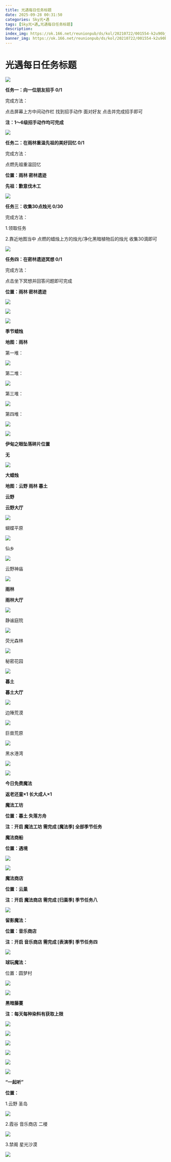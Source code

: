 ```yaml
---
title: 光遇每日任务标题
date: 2025-09-28 00:31:50
categories: Sky光•遇
tags: [Sky光•遇,光遇每日任务标题]
description: 
index_img: https://ok.166.net/reunionpub/ds/kol/20210722/001554-k2u90bj7ay.png?imageView&thumbnail=600x0&type=jpg
banner_img: https://ok.166.net/reunionpub/ds/kol/20210722/001554-k2u90bj7ay.png?imageView&thumbnail=600x0&type=jpg
---
```

# 光遇每日任务标题
![](https://img.166.net/reunionpub/1_kol_20250927_ef045def0b7c5522d6d1a199ca8a49d6.png)

**任务一：向一位朋友招手 0/1**

完成方法：

点击屏幕上方中间动作栏 找到招手动作 面对好友 点击并完成招手即可

 **注：1～6级招手动作均可完成**

![](https://img.166.net/reunionpub/1_kol_20250730_8f466e6da72fb5c62a83ef1c5f2e2418.png)

 **任务二：在雨林重温先祖的美好回忆 0/1**

完成方法：

点燃先祖重温回忆

 **位置：雨林 密林遗迹**

 **先祖：歉意伐木工**

![](https://img.166.net/reunionpub/1_kol_20250828_fe1b3b2f9ae648fb7035381ec3233c1a.png)

 **任务三：收集30点烛光 0/30**

完成方法：

1.领取任务

2.靠近地图当中 点燃的蜡烛上方的烛光/净化黑暗植物后的烛光 收集30滴即可

![](https://img.166.net/reunionpub/1_kol_20250803_de02d523689bc8fc92665f2905df4213.png)

 **任务四：在密林遗迹冥想 0/1**

完成方法：

点击坐下冥想并回答问题即可完成

 **位置：雨林 密林遗迹**

![](https://img.166.net/reunionpub/1_kol_20250828_76a91c3ef1136648aa21e2553f3dc484.jpeg)

![](https://img.166.net/reunionpub/1_kol_20250828_f8bafddb967c82228659e93465776506.jpeg)

![](https://img.166.net/reunionpub/ds/kol_server/20240717/003917-8p704dsqv9.png)

 **季节蜡烛**

 **地图：雨林**

第一堆：

**![](https://img.166.net/reunionpub/1_kol_20250808_aad4e67f86370bfaec7c6da0a9ec8942.png)**

第二堆：

**![](https://img.166.net/reunionpub/1_kol_20250808_76dc40b4fabeb6cf0d2f1b180aeca716.png)**

第三堆：

**![](https://img.166.net/reunionpub/1_kol_20250808_8fa1fc49cb959ee9642549d6abeccd8f.png)**

第四堆：

**![](https://img.166.net/reunionpub/1_kol_20250808_350b93ad9dd6d3f05292c71afcc64a13.png)**

**![](https://img.166.net/reunionpub/ds/kol_server/20240717/003917-8p704dsqv9.png)**

 **伊甸之眼坠落碎片位置**

 **无**

**![](https://img.166.net/reunionpub/ds/kol_server/20240717/003917-8p704dsqv9.png)**

 **大蜡烛**

 **地图：云野 雨林 暮土**

 **云野**

 **云野大厅**

**![](https://img.166.net/reunionpub/1_kol_20250614_befb402f79ff851032dfcb53bcb6b610.png)**

蝴蝶平原

**![](https://img.166.net/reunionpub/1_kol_20250614_756dd0c665e548aacfeba349afa0952a.png)**

仙乡

**![](https://img.166.net/reunionpub/1_kol_20250614_ec7a279ddd36906c7af7b0837a378781.png)**

云野神庙

**![](https://img.166.net/reunionpub/1_kol_20250614_87b25304941150e82c9615c130d25226.png)**

 **雨林**

 **雨林大厅**

**![](https://img.166.net/reunionpub/1_kol_20250614_bdf240cba3e8f497f15c6049f985ca70.jpeg)**

静谧庭院

**![](https://img.166.net/reunionpub/1_kol_20250628_4583ea8eaf2085cb82d71d027c8c2c1d.jpeg)**

荧光森林

**![](https://img.166.net/reunionpub/1_kol_20250614_68648c707d664d2ab587f1ed85c9e2dd.jpeg)**

秘密花园

**![](https://img.166.net/reunionpub/1_kol_20250614_b6570f2c7a7894f602e89cb1fcc9a96f.jpeg)**

 **暮土**

 **暮土大厅**

**![](https://img.166.net/reunionpub/1_kol_20250614_6d06df16a307ffc60f79276353ec41d1.png)**

边陲荒漠

**![](https://img.166.net/reunionpub/1_kol_20250614_7ccb1e1811ed9a38553ababe0f7e0b43.png)**

巨兽荒原

**![](https://img.166.net/reunionpub/1_kol_20250614_dc25c821fb9d37c20693cce224cfbf08.png)**

黑水港湾

**![](https://img.166.net/reunionpub/1_kol_20250614_095a07a1a41219d77d5c00f3a0728d26.png)**

 **![](https://img.166.net/reunionpub/ds/kol/20231014/004048-gyt2imp830.png)**

 **今日免费魔法**

 **返老还童×1 长大成人×1**

 **魔法工坊**

 **位置：暮土 失落方舟**

 **注：开启 魔法工坊 需完成 [魔法季] 全部季节任务**

 **魔法商船**

 **位置：遇境**

 **![](https://img.166.net/reunionpub/ds/kol/20231014/004605-qmuiowanf4.png)**

**![](https://img.166.net/reunionpub/1_kol_20250628_b85828aad362761fa4b51816f54e3077.png)**

 **魔法商店**

 **位置：云巢**

 **注：开启 魔法商店 需完成 [归巢季] 季节任务八**

**![](https://img.166.net/reunionpub/1_kol_20250628_306e6437c338bb23190eec649d531d15.png)**

 **留影魔法：**

 **位置：音乐商店**

 **注：开启 音乐商店 需完成 [表演季] 季节任务四**

**![](https://img.166.net/reunionpub/1_kol_20250706_117ac37cb9ec02b5f5cffd8f66faa5ba.png)**

 **球玩魔法：**

位置：圆梦村

![](https://img.166.net/reunionpub/1_kol_20241114_fe7f834ee8d5f2e2abc828a14fa10870.png)

![](https://img.166.net/reunionpub/ds/kol_server/20240717/003917-8p704dsqv9.png)

 **黑暗藤蔓**

 **注：每天每种染料有获取上限**

![](https://img.166.net/reunionpub/1_kol_20250121_14691ccced7771ffbe27d81267e2161f.jpeg)

![](https://img.166.net/reunionpub/1_kol_20250128_67c9bcfa670ee5c1912f9c7b3acbf1c7.jpeg)

![](https://img.166.net/reunionpub/1_kol_20250204_575af0a72e62030571755b89b16f4bef.jpeg)

![](https://img.166.net/reunionpub/1_kol_20250204_d12ae75c06b13aca78e27961da7f2322.jpeg)

![](https://img.166.net/reunionpub/1_kol_20250305_f33485f7a7fb521bb2cb1323b37ce2a7.png)

![](https://img.166.net/reunionpub/ds/kol_server/20240717/003917-8p704dsqv9.png)

 **“一起听”**

 **位置：**

1.云野 圣岛

![](https://img.166.net/reunionpub/1_kol_20241114_d3ab2a60b74e81a2f1ca25e32a872077.jpeg)

2.霞谷 音乐商店 二楼

![](https://img.166.net/reunionpub/1_kol_20241114_c847c1ccc28766421e8613dde03b97b5.jpeg)

3.禁阁 星光沙漠

![](https://img.166.net/reunionpub/1_kol_20241114_b3ef53b52de5968f0c39b6831ceed2e1.png)

